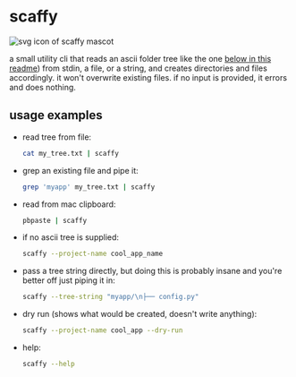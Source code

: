 # scaffy

![svg icon of scaffy mascot](https://github.com/user-attachments/assets/886314f2-bac0-43ee-b9aa-5c0c1cb61135)


a small utility cli that reads an ascii folder tree like the one [below in this readme](#project-tree)) from stdin, a file, or a string, and creates directories and files accordingly. it won't overwrite existing files. if no input is provided, it errors and does nothing.

## usage examples

- read tree from file:
  ```bash
  cat my_tree.txt | scaffy
  ```

- grep an existing file and pipe it:
  ```bash
  grep 'myapp' my_tree.txt | scaffy
  ```

- read from mac clipboard:
  ```bash
  pbpaste | scaffy
  ```

- if no ascii tree is supplied:
  ```bash
  scaffy --project-name cool_app_name
  ```

- pass a tree string directly, but doing this is probably insane and you're better off just piping it in:
  ```bash
  scaffy --tree-string "myapp/\n├── config.py"
  ```

- dry run (shows what would be created, doesn't write anything):
  ```bash
  scaffy --project-name cool_app --dry-run
  ```

- help:
  ```bash
  scaffy --help
  ```
